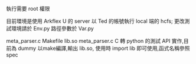 執行需要 root 權限

目前環境是使用 Arkflex U 的 server 以 Ted 的帳號執行 local 端的 hcfs;
更改測試環境請於 Env.py
路徑參數於 Var.py

meta_parser.c Makefile lib.so
meta_parser.c C 轉 python 的測試 API 實作,目前為 dummy
以make編譯,輸出 lib.so, 使用時 import lib 即可使用,函式名稱參照 spec
